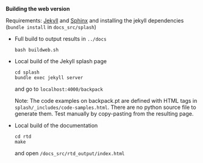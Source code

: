 **Building the web version**

Requirements: [Jekyll](https://jekyllrb.com/docs/installation/) and [Sphinx](https://www.sphinx-doc.org/en/1.8/usage/installation.html) 
and installing the jekyll dependencies (`bundle install` in `docs_src/splash`)

- Full build to output results in `../docs`
  ```
  bash buildweb.sh
  ```

- Local build of the Jekyll splash page 
  ```
  cd splash
  bundle exec jekyll server
  ```
  and go to `localhost:4000/backpack`
  
  Note: The code examples on backpack.pt are defined with HTML tags in 
  `splash/_includes/code-samples.html`. 
  There are no python source file to generate them. 
  Test manually by copy-pasting from the resulting page.

- Local build of the documentation
  ```
  cd rtd
  make
  ```
  and open `/docs_src/rtd_output/index.html`



